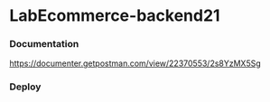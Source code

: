 # LabEcommerce-backend21

### Documentation

https://documenter.getpostman.com/view/22370553/2s8YzMX5Sg

### Deploy
